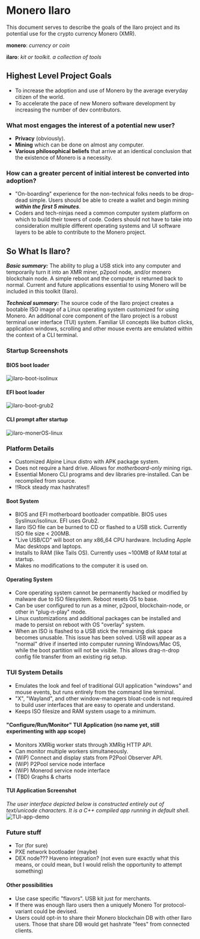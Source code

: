 # Monero Ilaro
This document serves to describe the goals of the Ilaro project and its potential use for the crypto currency Monero (XMR).

**monero**: *currency or coin*

**ilaro**: *kit or toolkit. a collection of tools*

## Highest Level Project Goals
- To increase the adoption and use of Monero by the average everyday citizen of the world.
- To accelerate the pace of new Monero software development by increasing the number of dev contributors.

### What most engages the interest of a potential new user?
- **Privacy** (obviously).
- **Mining** which can be done on almost any computer.
- **Various philosophical beliefs** that arrive at an identical conclusion that the existence of Monero is a necessity.

### How can a greater percent of initial interest be converted into adoption?
- "On-boarding" experience for the non-technical folks needs to be drop-dead simple. Users should be able to create a wallet and begin mining ***within the first 5 minutes***.
- Coders and tech-ninjas need a common computer system platform on which to build their towers of code. Coders should not have to take into consideration multiple different operating systems and UI software layers to be able to contribute to the Monero project.

## So What Is Ilaro?

***Basic summary:***
The ability to plug a USB stick into any computer and temporarily turn it into an XMR miner, p2pool node, and/or monero blockchain node. A simple reboot and the computer is returned back to normal. Current and future applications essential to using Monero will be included in this toolkit (Ilaro).

***Technical summary:***
The source code of the Ilaro project creates a bootable ISO image of a Linux operating system customized for using Monero. An additional core component of the Ilaro project is a robust terminal user interface (TUI) system. Familiar UI concepts like button clicks, application windows, scrolling and other mouse events are emulated within the context of a CLI terminal.

### Startup Screenshots
#### BIOS boot loader
![ilaro-boot-isolinux](https://user-images.githubusercontent.com/95149405/145515055-c57d0a80-39b5-43c3-bccd-d5d919f76276.png)
#### EFI boot loader
![ilaro-boot-grub2](https://user-images.githubusercontent.com/95149405/145515283-4ad5f9be-e0b7-4353-bcb3-e0fbad780f53.png)
#### CLI prompt after startup
![ilaro-monerOS-linux](https://user-images.githubusercontent.com/95149405/145515202-229ebcd3-607a-4558-9466-fb0ec67b7bb8.png)


### Platform Details
- Customized Alpine Linux distro with APK package system.
- Does not require a hard drive. Allows for *motherboard-only* mining rigs.
- Essential Monero CLI programs and dev libraries pre-installed. Can be recompiled from source.
- !!Rock steady max hashrates!!

#### Boot System
- BIOS and EFI motherboard bootloader compatible. BIOS uses Syslinux/isolinux. EFI uses Grub2.
- Ilaro ISO file can be burned to CD or flashed to a USB stick. Currently ISO file size < 200MB.
- "Live USB/CD" will boot on any x86_64 CPU hardware. Including Apple Mac desktops and laptops.
- Installs to RAM (like Tails OS). Currently uses ~100MB of RAM total at startup.
- Makes no modifications to the computer it is used on.
#### Operating System
- Core operating system cannot be permanently hacked or modified by malware due to ISO filesystem. Reboot resets OS to base.
- Can be user configured to run as a miner, p2pool, blockchain-node, or other in "plug-n-play" mode.
- Linux customizations and additional packages can be installed and made to persist on reboot with OS "overlay" system.
- When an ISO is flashed to a USB stick the remaining disk space becomes unusable. This issue has been solved. USB will appear as a "normal" drive if inserted into computer running Windows/Mac OS, while the boot partition will not be visible. This allows drag-n-drop config file transfer from an existing rig setup.

### TUI System Details
- Emulates the look and feel of traditional GUI application "windows" and mouse events, but runs entirely from the command line terminal.
- "X", "Wayland", and other window-managers bloat-code is not required to build user interfaces that are easy to operate and understand.
- Keeps ISO filesize and RAM system usage to a minimum. 

#### "Configure/Run/Monitor" TUI Application (no name yet, still experimenting with app scope)
- Monitors XMRig worker stats through XMRig HTTP API.
- Can monitor multiple workers simultaneously.
- (WiP) Connect and display stats from P2Pool Observer API.
- (WiP) P2Pool service node interface
- (WiP) Monerod service node interface
- (TBD) Graphs & charts

#### TUI Application Screenshot
*The user interface depicted below is constructed entirely out of text/unicode characters. It is a C++ compiled app running in default shell.*
![TUI-app-demo](https://user-images.githubusercontent.com/95149405/145515881-c4f50a7d-34d3-40c7-b3cd-4b33b0acaaed.png)


### Future stuff
- Tor (for sure)
- PXE network bootloader (maybe)
- DEX node??? Haveno integration? (not even sure exactly what this means, or could mean, but I would relish the opportunity to attempt something)

#### Other possibilities
- Use case specific "flavors". USB kit just for merchants.
- If there was enough Ilaro users then a uniquely Monero Tor protocol-variant could be devised.
- Users could opt-in to share their Monero blockchain DB with other Ilaro users. Those that share DB would get hashrate "fees" from connected clients.
